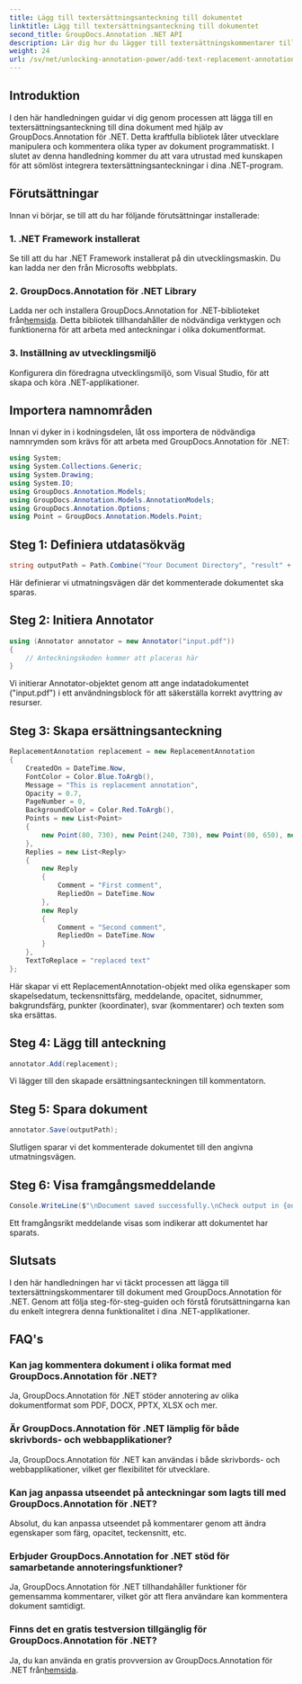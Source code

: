 ```yaml
---
title: Lägg till textersättningsanteckning till dokumentet
linktitle: Lägg till textersättningsanteckning till dokumentet
second_title: GroupDocs.Annotation .NET API
description: Lär dig hur du lägger till textersättningskommentarer till dina .NET-dokument utan ansträngning med GroupDocs.Annotation för .NET. Förbättra dina dokumenthanteringsmöjligheter.
weight: 24
url: /sv/net/unlocking-annotation-power/add-text-replacement-annotation/
---
```

## Introduktion
I den här handledningen guidar vi dig genom processen att lägga till en textersättningsanteckning till dina dokument med hjälp av GroupDocs.Annotation för .NET. Detta kraftfulla bibliotek låter utvecklare manipulera och kommentera olika typer av dokument programmatiskt. I slutet av denna handledning kommer du att vara utrustad med kunskapen för att sömlöst integrera textersättningsanteckningar i dina .NET-program.
## Förutsättningar
Innan vi börjar, se till att du har följande förutsättningar installerade:
### 1. .NET Framework installerat
Se till att du har .NET Framework installerat på din utvecklingsmaskin. Du kan ladda ner den från Microsofts webbplats.
### 2. GroupDocs.Annotation för .NET Library
 Ladda ner och installera GroupDocs.Annotation for .NET-biblioteket från[hemsida](https://releases.groupdocs.com/annotation/net/). Detta bibliotek tillhandahåller de nödvändiga verktygen och funktionerna för att arbeta med anteckningar i olika dokumentformat.
### 3. Inställning av utvecklingsmiljö
Konfigurera din föredragna utvecklingsmiljö, som Visual Studio, för att skapa och köra .NET-applikationer.

## Importera namnområden
Innan vi dyker in i kodningsdelen, låt oss importera de nödvändiga namnrymden som krävs för att arbeta med GroupDocs.Annotation för .NET:
```csharp
using System;
using System.Collections.Generic;
using System.Drawing;
using System.IO;
using GroupDocs.Annotation.Models;
using GroupDocs.Annotation.Models.AnnotationModels;
using GroupDocs.Annotation.Options;
using Point = GroupDocs.Annotation.Models.Point;
```
## Steg 1: Definiera utdatasökväg
```csharp
string outputPath = Path.Combine("Your Document Directory", "result" + Path.GetExtension("input.pdf"));
```
Här definierar vi utmatningsvägen där det kommenterade dokumentet ska sparas.
## Steg 2: Initiera Annotator
```csharp
using (Annotator annotator = new Annotator("input.pdf"))
{
    // Anteckningskoden kommer att placeras här
}
```
Vi initierar Annotator-objektet genom att ange indatadokumentet ("input.pdf") i ett användningsblock för att säkerställa korrekt avyttring av resurser.
## Steg 3: Skapa ersättningsanteckning
```csharp
ReplacementAnnotation replacement = new ReplacementAnnotation
{
    CreatedOn = DateTime.Now,
    FontColor = Color.Blue.ToArgb(),
    Message = "This is replacement annotation",
    Opacity = 0.7,
    PageNumber = 0,
    BackgroundColor = Color.Red.ToArgb(),
    Points = new List<Point>
    {
        new Point(80, 730), new Point(240, 730), new Point(80, 650), new Point(240, 650)
    },
    Replies = new List<Reply>
    {
        new Reply
        {
            Comment = "First comment",
            RepliedOn = DateTime.Now
        },
        new Reply
        {
            Comment = "Second comment",
            RepliedOn = DateTime.Now
        }
    },
    TextToReplace = "replaced text"
};
```
Här skapar vi ett ReplacementAnnotation-objekt med olika egenskaper som skapelsedatum, teckensnittsfärg, meddelande, opacitet, sidnummer, bakgrundsfärg, punkter (koordinater), svar (kommentarer) och texten som ska ersättas.
## Steg 4: Lägg till anteckning
```csharp
annotator.Add(replacement);
```
Vi lägger till den skapade ersättningsanteckningen till kommentatorn.
## Steg 5: Spara dokument
```csharp
annotator.Save(outputPath);
```
Slutligen sparar vi det kommenterade dokumentet till den angivna utmatningsvägen.
## Steg 6: Visa framgångsmeddelande
```csharp
Console.WriteLine($"\nDocument saved successfully.\nCheck output in {outputPath}.");
```
Ett framgångsrikt meddelande visas som indikerar att dokumentet har sparats.

## Slutsats
I den här handledningen har vi täckt processen att lägga till textersättningskommentarer till dokument med GroupDocs.Annotation för .NET. Genom att följa steg-för-steg-guiden och förstå förutsättningarna kan du enkelt integrera denna funktionalitet i dina .NET-applikationer.
## FAQ's
### Kan jag kommentera dokument i olika format med GroupDocs.Annotation för .NET?
Ja, GroupDocs.Annotation för .NET stöder annotering av olika dokumentformat som PDF, DOCX, PPTX, XLSX och mer.
### Är GroupDocs.Annotation för .NET lämplig för både skrivbords- och webbapplikationer?
Ja, GroupDocs.Annotation för .NET kan användas i både skrivbords- och webbapplikationer, vilket ger flexibilitet för utvecklare.
### Kan jag anpassa utseendet på anteckningar som lagts till med GroupDocs.Annotation för .NET?
Absolut, du kan anpassa utseendet på kommentarer genom att ändra egenskaper som färg, opacitet, teckensnitt, etc.
### Erbjuder GroupDocs.Annotation for .NET stöd för samarbetande annoteringsfunktioner?
Ja, GroupDocs.Annotation för .NET tillhandahåller funktioner för gemensamma kommentarer, vilket gör att flera användare kan kommentera dokument samtidigt.
### Finns det en gratis testversion tillgänglig för GroupDocs.Annotation för .NET?
Ja, du kan använda en gratis provversion av GroupDocs.Annotation för .NET från[hemsida](https://releases.groupdocs.com/).